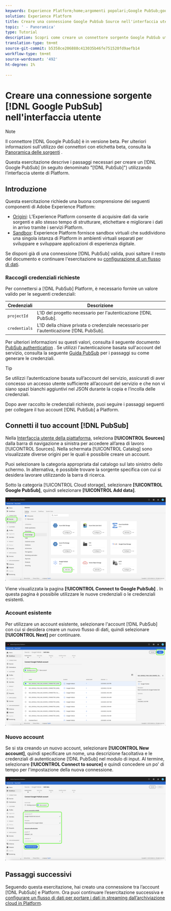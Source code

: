 ```yaml
---
keywords: Experience Platform;home;argomenti popolari;Google PubSub;google pubsub
solution: Experience Platform
title: Creare una connessione Google PubSub Source nell'interfaccia utente
topic: ' - Panoramica'
type: Tutorial
description: Scopri come creare un connettore sorgente Google PubSub utilizzando l’interfaccia utente di Platform.
translation-type: tm+mt
source-git-commit: b5358ce206888c413035b46fe751520fd9aefb14
workflow-type: tm+mt
source-wordcount: '492'
ht-degree: 1%

---
```



# Creare una connessione sorgente [!DNL Google PubSub] nell&#39;interfaccia utente

>[!NOTE]
>
> Il connettore [!DNL Google PubSub] è in versione beta. Per ulteriori informazioni sull&#39;utilizzo dei connettori con etichetta beta, consulta la [Panoramica delle sorgenti](../../../../home.md#terms-and-conditions) .

Questa esercitazione descrive i passaggi necessari per creare un [!DNL Google PubSub] (in seguito denominato &quot;[!DNL PubSub]&quot;) utilizzando l’interfaccia utente di Platform.

## Introduzione

Questa esercitazione richiede una buona comprensione dei seguenti componenti di Adobe Experience Platform:

* [Origini](../../../../home.md): L’Experience Platform consente di acquisire dati da varie sorgenti e allo stesso tempo di strutturare, etichettare e migliorare i dati in arrivo tramite i servizi Platform.
* [Sandbox](../../../../../sandboxes/home.md): Experience Platform fornisce sandbox virtuali che suddividono una singola istanza di Platform in ambienti virtuali separati per sviluppare e sviluppare applicazioni di esperienza digitale.

Se disponi già di una connessione [!DNL PubSub] valida, puoi saltare il resto del documento e continuare l&#39;esercitazione su [configurazione di un flusso di dati](../../dataflow/batch/cloud-storage.md).

### Raccogli credenziali richieste

Per connettersi a [!DNL PubSub] Platform, è necessario fornire un valore valido per le seguenti credenziali:

| Credenziali | Descrizione |
| ---------- | ----------- |
| `projectId` | L&#39;ID del progetto necessario per l&#39;autenticazione [!DNL PubSub]. |
| `credentials` | L&#39;ID della chiave privata o credenziale necessario per l&#39;autenticazione [!DNL PubSub]. |

Per ulteriori informazioni su questi valori, consulta il seguente documento [PubSub authentication](https://cloud.google.com/pubsub/docs/authentication) . Se utilizzi l&#39;autenticazione basata sull&#39;account del servizio, consulta la seguente [Guida PubSub](https://cloud.google.com/docs/authentication/production#create_service_account) per i passaggi su come generare le credenziali.

>[!TIP]
>
>Se utilizzi l’autenticazione basata sull’account del servizio, assicurati di aver concesso un accesso utente sufficiente all’account del servizio e che non vi siano spazi bianchi aggiuntivi nel JSON durante la copia e l’incolla delle credenziali.

Dopo aver raccolto le credenziali richieste, puoi seguire i passaggi seguenti per collegare il tuo account [!DNL PubSub] a Platform.

## Connetti il tuo account [!DNL PubSub]

Nella [Interfaccia utente della piattaforma](https://platform.adobe.com), seleziona **[!UICONTROL Sources]** dalla barra di navigazione a sinistra per accedere all’area di lavoro [!UICONTROL Sources]. Nella schermata [!UICONTROL Catalog] sono visualizzate diverse origini per le quali è possibile creare un account.

Puoi selezionare la categoria appropriata dal catalogo sul lato sinistro dello schermo. In alternativa, è possibile trovare la sorgente specifica con cui si desidera lavorare utilizzando la barra di ricerca.

Sotto la categoria [!UICONTROL Cloud storage], selezionare **[!UICONTROL Google PubSub]**, quindi selezionare **[!UICONTROL Add data]**.

![catalogo](../../../../images/tutorials/create/google-pubsub/catalog.png)

Viene visualizzata la pagina **[!UICONTROL Connect to Google PubSub]** . In questa pagina è possibile utilizzare le nuove credenziali o le credenziali esistenti.

### Account esistente

Per utilizzare un account esistente, selezionare l&#39;account [!DNL PubSub] con cui si desidera creare un nuovo flusso di dati, quindi selezionare **[!UICONTROL Next]** per continuare.

![esistente](../../../../images/tutorials/create/google-pubsub/existing.png)

### Nuovo account

Se si sta creando un nuovo account, selezionare **[!UICONTROL New account]**, quindi specificare un nome, una descrizione facoltativa e le credenziali di autenticazione [!DNL PubSub] nel modulo di input. Al termine, selezionare **[!UICONTROL Connect to source]** e quindi concedere un po&#39; di tempo per l&#39;impostazione della nuova connessione.

![nuovo](../../../../images/tutorials/create/google-pubsub/new.png)

## Passaggi successivi

Seguendo questa esercitazione, hai creato una connessione tra l’account [!DNL PubSub] e Platform. Ora puoi continuare l’esercitazione successiva e [configurare un flusso di dati per portare i dati in streaming dall’archiviazione cloud in Platform](../../dataflow/streaming/cloud-storage-streaming.md).

